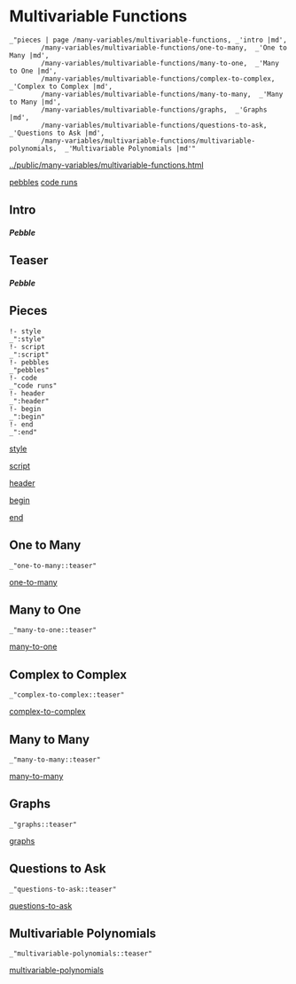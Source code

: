 # Multivariable Functions

    _"pieces | page /many-variables/multivariable-functions, _'intro |md',
            /many-variables/multivariable-functions/one-to-many,  _'One to Many |md',
            /many-variables/multivariable-functions/many-to-one,  _'Many to One |md',
            /many-variables/multivariable-functions/complex-to-complex,  _'Complex to Complex |md',
            /many-variables/multivariable-functions/many-to-many,  _'Many to Many |md',
            /many-variables/multivariable-functions/graphs,  _'Graphs |md',
            /many-variables/multivariable-functions/questions-to-ask,  _'Questions to Ask |md',
            /many-variables/multivariable-functions/multivariable-polynomials,  _'Multivariable Polynomials |md'"

[../public/many-variables/multivariable-functions.html](# "save:")

[pebbles](#pebble "h5: | .join \n")
[code runs](#code "h5: | .join \n")

## Intro

##### Pebble

## Teaser

##### Pebble

## Pieces

    !- style
    _":style"
    !- script
    _":script"
    !- pebbles
    _"pebbles"
    !- code
    _"code runs"
    !- header
    _":header"
    !- begin
    _":begin"
    !- end
    _":end"



[style]() 

[script]()

[header]()

[begin]()

[end]()

## One to Many

    _"one-to-many::teaser"


[one-to-many](pages/many-variables_multivariable-functions_one-to-many.md "load:")

## Many to One

    _"many-to-one::teaser"


[many-to-one](pages/many-variables_multivariable-functions_many-to-one.md "load:")

## Complex to Complex

    _"complex-to-complex::teaser"


[complex-to-complex](pages/many-variables_multivariable-functions_complex-to-complex.md "load:")

## Many to Many

    _"many-to-many::teaser"


[many-to-many](pages/many-variables_multivariable-functions_many-to-many.md "load:")

## Graphs

    _"graphs::teaser"


[graphs](pages/many-variables_multivariable-functions_graphs.md "load:")

## Questions to Ask

    _"questions-to-ask::teaser"


[questions-to-ask](pages/many-variables_multivariable-functions_questions-to-ask.md "load:")

## Multivariable Polynomials

    _"multivariable-polynomials::teaser"


[multivariable-polynomials](pages/many-variables_multivariable-functions_multivariable-polynomials.md "load:")